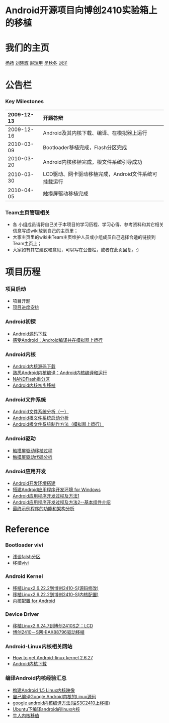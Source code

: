# Android开源项目向博创2410实验箱上的移植 #

# 我们的主页 #
[杨扬](http://code.google.com/p/androidteam/wiki/YangHomePage?ts=1260603946&updated=YangHomePage)  [刘晓辉](http://code.google.com/p/androidteam/wiki/LiuXiaohuiHomePage?ts=1260608543&updated=LiuXiaohuiHomePage)  [赵瑞甲](http://code.google.com/p/androidteam/wiki/zhaoruijia?ts=1260628694&updated=zhaoruijia)  [吴秋冬](http://code.google.com/p/androidteam/wiki/wuqiudong?ts=1260628778&updated=wuqiudong)  [刘洋](http://code.google.com/p/androidteam/wiki/LCDindex?ts=1260628859&updated=LCDindex)

# 公告栏 #
### Key Milestones ###
|2009-12-13|开题答辩|
|:---------|:-----------|
|2009-12-16|Android及其内核下载、编译、在模拟器上运行|
|2010-03-09|Bootloader移植完成，Flash分区完成|
|2010-03-20|Android内核移植完成，根文件系统引导成功|
|2010-03-30|LCD驱动、网卡驱动移植完成，Android文件系统可挂载运行|
|2010-04-05|触摸屏驱动移植完成|

### Team主页管理相关 ###
  * 各 小组成员请将自己关于本项目的学习历程、学习心得、参考资料和其它相关信息写成wiki放到自己的主页里；
  * 大家主页里的wiki由Team主页维护人员或小组成员自己选择合适的链接到Team主页上；
  * 大家如有其它建议和意见，可以写在公告栏，或者在此页回复。:)

# 项目历程 #
### 项目启动 ###
  * 项目开题
  * [项目进度安排](http://code.google.com/p/androidteam/wiki/ProjectSchedule?ts=1261553685&updated=ProjectSchedule)
### Android初探 ###
  * [Android源码下载](http://code.google.com/p/androidteam/wiki/AndroidSourceCodeDownload?ts=1260620626&updated=AndroidSourceCodeDownload)
  * [感受Android：Android编译并在模拟器上运行](http://code.google.com/p/androidteam/wiki/AndroidCompileAndRun?ts=1260772618&updated=AndroidCompileAndRun)
### Android内核 ###
  * [Android内核源码下载](http://code.google.com/p/androidteam/wiki/AndroidLinuxKernelDownload?ts=1260848549&updated=AndroidLinuxKernelDownload)
  * [熟悉Android内核编译：Android内核编译和运行](http://code.google.com/p/androidteam/wiki/AndroidKernelCompileAndRun?ts=1260947187&updated=AndroidKernelCompileAndRun)
  * [NANDFlash重分区](http://code.google.com/p/androidteam/wiki/NANDFlashPartition?ts=1268148180&updated=NANDFlashPartition)
  * [Android内核初步移植](http://code.google.com/p/androidteam/wiki/KernelPorting?ts=1271238757&updated=KernelPorting)
### Android文件系统 ###
  * [Android文件系统分析（一）](http://code.google.com/p/androidteam/wiki/AndroidFileSystemAnalysis1?ts=1268216948&updated=AndroidFileSystemAnalysis1)
  * [Android根文件系统启动分析](http://code.google.com/p/androidteam/wiki/AndroidFileSystemAnalysis2?ts=1268659603&updated=AndroidFileSystemAnalysis2)
  * [Android根文件系统制作方法（模拟器上运行）](http://code.google.com/p/androidteam/wiki/AndroidFileSystemAnalysis3?ts=1269073637&updated=AndroidFileSystemAnalysis3)
### Android驱动 ###
  * [触摸屏驱动移植过程](http://code.google.com/p/androidteam/wiki/wuqiudong2?ts=1260620627&updated=AndroidSourceCodeDownload)
  * [触摸屏驱动代码分析](http://code.google.com/p/androidteam/wiki/wuqiudong3?ts=1260620628&updated=AndroidSourceCodeDownload)

### Android应用开发 ###
  * [Android开发环境搭建](http://code.google.com/p/androidteam/wiki/AndroidDevelopmentEnvironmentBuilding?ts=1261846479&updated=AndroidDevelopmentEnvironmentBuilding&update=)
  * [搭建Android应用程序开发环境 for Windows](http://code.google.com/p/androidteam/wiki/AppDevelopEnvironment?ts=1268318678&updated=AppDevelopEnvironment)
  * [Android应用程序开发过程及方法1](http://code.google.com/p/androidteam/wiki/AndroidApplicationDevelopmentProcessAndMethod1)
  * [Android应用程序开发过程及方法2--基本组件介绍](http://code.google.com/p/androidteam/wiki/TheBasicComponentsofTheAndroidApplication?ts=1269241448&updated=TheBasicComponentsofTheAndroidApplication)
  * [最终示例程序的功能和架构分析](http://code.google.com/p/androidteam/wiki/TheFunctionAndStructureOfTheFinalProgram?ts=1272854507&updated=TheFunctionAndStructureOfTheFinalProgram)

# Reference #
### Bootloader vivi ###
  * [浅谈falsh分区](http://blog.csdn.net/Linux_Hunter/archive/2009/10/03/4630961.aspx)
  * [移植vivi](http://blog.chinaunix.net/u2/69947/showart_1101212.html)
### Android Kernel ###
  * [移植Linux2.6.22.2到博创2410-S(源码修改)](http://blog.chinaunix.net/u1/34474/showart.php?id=369449)
  * [移植Linux2.6.22.2到博创2410-S(内核配置)](http://blog.chinaunix.net/u1/34474/showart_384863.html)
  * [内核配置 for Android](http://blog.csdn.net/java211/archive/2009/02/02/3857595.aspx)
### Device Driver ###
  * [移植Linux2.6.24.7到博创2410S之：LCD](http://blog.csdn.net/lingdxuyan/archive/2009/12/25/5075508.aspx)
  * [博创2410－S网卡AX88796驱动移植](http://blog.chinaunix.net/u1/34474/showart.php?id=384882)
### Android-Linux内核相关网站 ###
  * [How to get Android-linux kernel 2.6.27](http://code.google.com/p/androidteam/wiki/AndroidLinuxKernelDownload?ts=1260848549&updated=AndroidLinuxKernelDownload)
  * [Android内核下载](http://code.google.com/p/android/downloads/list?can=1&q=)
### 编译Android内核经验汇总 ###
  * [构建Android 1.5 Linux内核映像](http://www.williamhua.com/2009/04/30/how-to-build-android-15-kernel-image/)
  * [自己编译Google Android内核的Linux源码](http://blog.csdn.net/jnstone3/archive/2008/10/27/3160133.aspx)
  * [google android内核编译方法(往S3C2410上移植)](http://blog.csdn.net/jnstone3/archive/2008/10/27/3160357.aspx)
  * [Ubuntu下编译android的linux内核 ](http://blog.csdn.net/vrix/archive/2009/06/23/4289435.aspx)
  * [牛人内核移值 ](http://hi.baidu.com/messm/blog/item/6508e330208cfaa05fdf0e40.html)